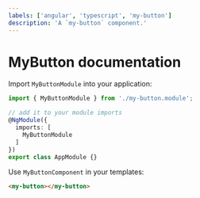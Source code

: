 ```yaml
---
labels: ['angular', 'typescript', 'my-button']
description: 'A `my-button` component.'
---
```


# MyButton documentation

Import `MyButtonModule` into your application:

```ts
import { MyButtonModule } from './my-button.module';

// add it to your module imports
@NgModule({
  imports: [
    MyButtonModule
  ]
})
export class AppModule {}
```

Use `MyButtonComponent` in your templates:

```html
<my-button></my-button>
```
